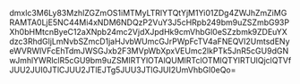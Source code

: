 dmxlc3M6Ly83MzhlZGZmOS1iMTMyLTRlYTQtYjM1Yi01ZDg4ZWJhZmZiMGRAMTA0LjE5NC44Mi4xNDM6NDQzP2VuY3J5cHRpb249bm9uZSZmbG93PXh0bHMtcnByeC12aXNpb24mc2VjdXJpdHk9cmVhbGl0eSZzbmk9ZDEuYXdzc3RhdGljLmNvbSZmcD1jaHJvbWUmcGJrPWpFcTV4aFNEQVI2UmtsdENyeWVRWlVFcEhTdmJWSGJxb2F3MVpWbXpxVEUmc2lkPTk5JnR5cGU9dGNwJmhlYWRlclR5cGU9bm9uZSMlRTYlOTAlQUMlRTclOTMlQTYlRTUlQjclQTVfJUU2JUI0JTlCJUU2JTlEJTg5JUU3JTlGJUI2UmVhbGl0eQo=
